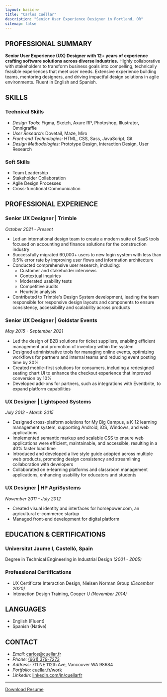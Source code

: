 ```yaml
---
layout: basic-w
title: "Carlos Cuéllar"
description: "Senior User Experience Designer in Portland, OR"
sitemap: false
---
```


## PROFESSIONAL SUMMARY
**Senior User Experience (UX) Designer with 12+ years of experience crafting software solutions across diverse industries.** Highly collaborative with stakeholders to transform
business goals into compelling, technically feasible experiences that meet user needs.
Extensive experience building teams, mentoring designers, and driving impactful design
solutions in agile environments. Fluent in English and Spanish.

## SKILLS
### Technical Skills
- *Design Tools:* Figma, Sketch, Axure RP, Photoshop, Illustrator, Omnigraffle
- *User Research:* Dovetail, Maze, Miro
- *Front-end Technologies:* HTML, CSS, Sass, JavaScript, Git
- *Design Methodologies:* Prototype Design, Interaction Design, User Research

### Soft Skills
- Team Leadership
- Stakeholder Collaboration
- Agile Design Processes
- Cross-functional Communication

## PROFESSIONAL EXPERIENCE

### Senior UX Designer | Trimble
*October 2021 - Present*
- Led an international design team to create a modern suite of SaaS tools focused on
accounting and finance solutions for the construction industry
- Successfully migrated 60,000+ users to new login system with less than 0.5% error rate by
improving user flows and information architecture
- Conducted comprehensive user research, including:
  * Customer and stakeholder interviews
  * Contextual inquiries
  * Moderated usability tests
  * Competitive audits
  * Heuristic analysis
- Contributed to Trimble's Design System development, leading the team responsible
for responsive design layouts and components to ensure consistency, accessibility
and scalability across products

### Senior UX Designer | Goldstar Events
*May 2015 - September 2021*
- Led the design of B2B solutions for ticket suppliers, enabling eﬃcient management
and promotion of inventory within the system
- Designed administrative tools for managing online events, optimizing workflows for
partners and internal teams and reducing event posting time by 30%
- Created mobile-first solutions for consumers, including a redesigned seating chart UI
to enhance the checkout experience that improved conversion by 10%
- Developed add-ons for partners, such as integrations with Eventbrite, to expand
platform capabilities

### UX Designer | Lightspeed Systems
*July 2012 - March 2015*
- Designed cross-platform solutions for My Big Campus, a K-12 learning management
system, supporting Android, iOS, Windows, and web applications
- Implemented semantic markup and scalable CSS to ensure web applications were
efficient, maintainable, and accessible, resulting in a 40% faster load time
- Introduced and developed a live style guide adopted across multiple web products,
promoting design consistency and streamlining collaboration with developers
- Collaborated on e-learning platforms and classroom management applications,
enhancing usability for educators and students

### UX Designer | HP AgriSystems
*November 2011 - July 2012*
- Created visual identity and interfaces for horsepower.com, an agricultural e-commerce startup
- Managed front-end development for digital platform

## EDUCATION & CERTIFICATIONS

### Universitat Jaume I, Castelló, Spain
Degree in Technical Engineering in Industrial Design *(2001 - 2005)*

### Professional Certifications
- UX Certificate Interaction Design, Nielsen Norman Group *(December 2020)*
- Interaction Design Training, Cooper U *(November 2014)*

## LANGUAGES
- English (Fluent)
- Spanish (Native)

## CONTACT

- *Email:* [carlos@cuellar.fr](mailto:carlos@cuellar.fr)
- *Phone:* [(661) 379-7273](tel:+16613797273)
- *Address:* 711 NE 112th Ave, Vancouver WA 98684
- *Portfolio:* [cuellar.fr/work](https://cuellar.fr/work)
- *LinkedIn:* [linkedin.com/in/cuellarfr](https://www.linkedin.com/in/cuellarfr)

<hr>
<a class="text-stone-800 dark:text-stone-200 px-5 text-sm no-underline justify-center bg-white/60 dark:bg-stone-800/90 ring-1 ring-stone-900/5 dark:ring-white/10 hover:ring-stone-900/20 dark:hover:ring-white/20 p-2 rounded-full transition duration-300 ease-in-out hover:text-orange-600 dark:hover:text-orange-400 print:hidden" href="/assets/certificates/resume_cuellar.pdf">Download Resume</a>
